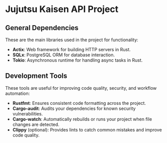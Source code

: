 # Jujutsu Kaisen API Project

## General Dependencies

These are the main libraries used in the project for functionality:

- **Actix**: Web framework for building HTTP servers in Rust.
- **SQLx**: PostgreSQL ORM for database interaction.
- **Tokio**: Asynchronous runtime for handling async tasks in Rust.

## Development Tools

These tools are useful for improving code quality, security, and workflow automation:

- **Rustfmt**: Ensures consistent code formatting across the project.
- **Cargo-audit**: Audits your dependencies for known security vulnerabilities.
- **Cargo-watch**: Automatically rebuilds or runs your project when file changes are detected.
- **Clippy** (optional): Provides lints to catch common mistakes and improve code quality.